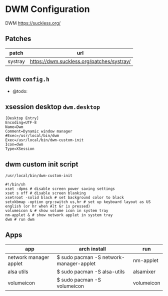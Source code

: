 # DWM Configuration  
  
 DWM  https://suckless.org/
  
## Patches  
  
| patch | url  |
|--|--|
| systray | https://dwm.suckless.org/patches/systray/ |

 
 ## dwm `config.h` 

- @todo:  
  
 ## xsession desktop `dwm.desktop`
 ```
 [Desktop Entry]  
Encoding=UTF-8  
Name=Dwm  
Comment=Dynamic window manager  
#Exec=/usr/local/bin/dwm
Exec=/usr/local/bin/dwm-custom-init
Icon=dwm  
Type=XSession
 ```

## dwm custom init script
  
  `/usr/local/bin/dwm-custom-init`
  ```
  #!/bin/sh
  xset -dpms # disable screen power saving settings
  xset s off # disable screen blanking
  xsetroot -solid black # set background color to black
  setxkbmap -option grp:switch us,hr # set up keyboard layout as US english (or hr when Alt Gr is pressed)
  volumeicon & # show volume icon in system tray
  nm-applet & # show network applet in system tray
  dwm # run dwm
 ```

## Apps  

| app | arch install | run
|--|--|--|
| network manager applet | $ sudo pacman -S network-manager-applet   | nm-applet
| alsa utils | $ sudo pacman -S alsa-utils    | alsamixer
| volumeicon | $ sudo pacman -S volumeicon    | volumeicon



